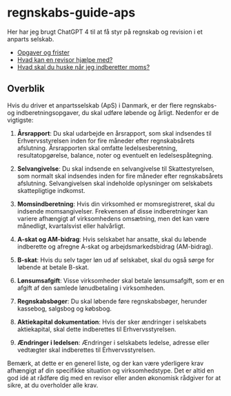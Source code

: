 # regnskabs-guide-aps

Her har jeg brugt ChatGPT 4 til at få styr på regnskab og revision i et anparts selskab.

- [Opgaver og frister](kalender.md)
- [Hvad kan en revisor hjælpe med?](revisor.md)
- [Hvad skal du huske når jeg indberetter moms?](moms.md)

## Overblik
Hvis du driver et anpartsselskab (ApS) i Danmark, er der flere regnskabs- og indberetningsopgaver, du skal udføre løbende og årligt. Nedenfor er de vigtigste:

1. **Årsrapport**: Du skal udarbejde en årsrapport, som skal indsendes til Erhvervsstyrelsen inden for fire måneder efter regnskabsårets afslutning. Årsrapporten skal omfatte ledelsesberetning, resultatopgørelse, balance, noter og eventuelt en ledelsespåtegning. 

2. **Selvangivelse**: Du skal indsende en selvangivelse til Skattestyrelsen, som normalt skal indsendes inden for fire måneder efter regnskabsårets afslutning. Selvangivelsen skal indeholde oplysninger om selskabets skattepligtige indkomst.

3. **Momsindberetning**: Hvis din virksomhed er momsregistreret, skal du indsende momsangivelser. Frekvensen af disse indberetninger kan variere afhængigt af virksomhedens omsætning, men det kan være månedligt, kvartalsvist eller halvårligt.

4. **A-skat og AM-bidrag**: Hvis selskabet har ansatte, skal du løbende indberette og afregne A-skat og arbejdsmarkedsbidrag (AM-bidrag).

5. **B-skat**: Hvis du selv tager løn ud af selskabet, skal du også sørge for løbende at betale B-skat.

6. **Lønsumsafgift**: Visse virksomheder skal betale lønsumsafgift, som er en afgift af den samlede lønudbetaling i virksomheden.

7. **Regnskabsbøger**: Du skal løbende føre regnskabsbøger, herunder kassebog, salgsbog og købsbog.

8. **Aktiekapital dokumentation**: Hvis der sker ændringer i selskabets aktiekapital, skal dette indberettes til Erhvervsstyrelsen.

9. **Ændringer i ledelsen**: Ændringer i selskabets ledelse, adresse eller vedtægter skal indberettes til Erhvervsstyrelsen.

Bemærk, at dette er en generel liste, og der kan være yderligere krav afhængigt af din specifikke situation og virksomhedstype. Det er altid en god idé at rådføre dig med en revisor eller anden økonomisk rådgiver for at sikre, at du overholder alle krav.
